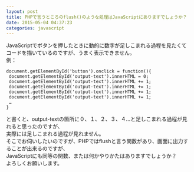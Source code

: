 ```yaml
---
layout: post
title: PHPで言うところのflush()のような処理はJavaScriptにありますでしょうか？
date: 2015-05-04 04:37:23
categories: javascript
---
```

<!-- {% raw %} -->
<p>JavaScriptでボタンを押したときに動的に数字が足しこまれる過程を見たくて<br>
コードを描いているのですが、うまく表示できません。<br>
例：</p>

<pre><code>document.getElementById('button').onclick = function(){
 document.getElementById('output-text').innerHTML = 0;
 document.getElementById('output-text').innerHTML += 1;
 document.getElementById('output-text').innerHTML += 1;
 document.getElementById('output-text').innerHTML += 1;
 document.getElementById('output-text').innerHTML += 1;
 …
}
</code></pre>

<p>と書くと、output-textの箇所に０、１、２、３、４…と足しこまれる過程が見れると思ったのですが、<br>
実際には足しこまれる過程が見れません。<br>
そこでお伺いしたいのですが、PHPではflushと言う関数があり、画面に出力することが出来るのですが、<br>
JavaScriptにも同等の関数、または何かやりかたはありますでしょうか？<br>
よろしくお願いします。</p>
<!-- {% endraw %} -->
